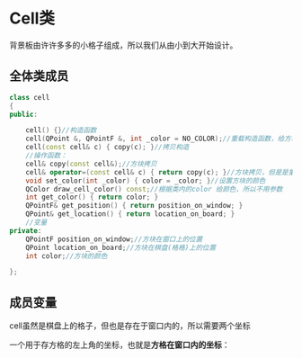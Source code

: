 # Cell类

背景板由许许多多的小格子组成，所以我们从由小到大开始设计。

## 全体类成员

```c++
class cell
{
public:

    cell() {}//构造函数
    cell(QPoint &, QPointF &, int _color = NO_COLOR);//重载构造函数，给方块的两个坐标和颜色赋值
    cell(const cell& c) { copy(c); }//拷贝构造
    //操作函数：
    cell& copy(const cell&);//方块拷贝
    cell& operator=(const cell& c) { return copy(c); }//方块拷贝，但是是重载操作符
    void set_color(int _color) { color = _color; }//设置方块的颜色
    QColor draw_cell_color() const;//根据类内的color 给颜色，所以不用参数
    int get_color() { return color; }
    QPointF& get_position() { return position_on_window; }
    QPoint& get_location() { return location_on_board; }
    //变量
private:
    QPointF position_on_window;//方块在窗口上的位置
    QPoint location_on_board;//方块在棋盘(格格)上的位置
    int color;//方块的颜色

};
```



## 成员变量

cell虽然是棋盘上的格子，但也是存在于窗口内的，所以需要两个坐标

一个用于存方格的左上角的坐标，也就是**方格在窗口内的坐标**：
